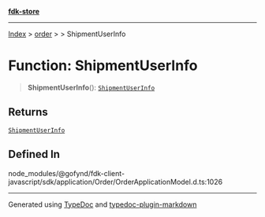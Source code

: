[**fdk-store**](../../../README.md)
***

[Index](../../../API.md) > [order](../../README.md) > [<internal>](../README.md) > ShipmentUserInfo

# Function: ShipmentUserInfo

> **ShipmentUserInfo**(): [`ShipmentUserInfo`](../type-aliases/type-alias.ShipmentUserInfo.md)

## Returns

[`ShipmentUserInfo`](../type-aliases/type-alias.ShipmentUserInfo.md)

## Defined In

node\_modules/@gofynd/fdk-client-javascript/sdk/application/Order/OrderApplicationModel.d.ts:1026

***
Generated using [TypeDoc](https://typedoc.org/) and [typedoc-plugin-markdown](https://www.npmjs.com/package/typedoc-plugin-markdown)
